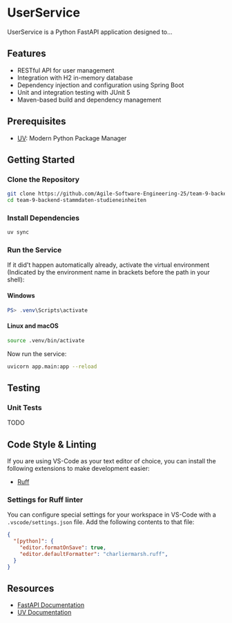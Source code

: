 # UserService

UserService is a Python FastAPI application designed to...

## Features
- RESTful API for user management
- Integration with H2 in-memory database
- Dependency injection and configuration using Spring Boot
- Unit and integration testing with JUnit 5
- Maven-based build and dependency management

## Prerequisites
- [UV](https://docs.astral.sh/uv/getting-started/installation/#__tabbed_1_2): Modern Python Package Manager

## Getting Started

### Clone the Repository
```bash
git clone https://github.com/Agile-Software-Engineering-25/team-9-backend-stammdaten-studieneinheiten.git
cd team-9-backend-stammdaten-studieneinheiten
```

### Install Dependencies
```bash
uv sync
```

### Run the Service
If it did't happen automatically already, activate the virtual environment (Indicated by the environment name in brackets before the path in your shell):
#### Windows
```powershell
PS> .venv\Scripts\activate
```
#### Linux and macOS
```bash
source .venv/bin/activate
```

Now run the service:
```bash
uvicorn app.main:app --reload
```

## Testing
### Unit Tests
TODO

## Code Style & Linting
If you are using VS-Code as your text editor of choice, you can install the following extensions to make development easier:
- [Ruff](https://marketplace.visualstudio.com/items?itemName=charliermarsh.ruff)

### Settings for Ruff linter
You can configure special settings for your workspace in VS-Code with a `.vscode/settings.json` file. Add the following contents to that file:
```json
{
  "[python]": {
    "editor.formatOnSave": true,
    "editor.defaultFormatter": "charliermarsh.ruff",
  }
}
```

## Resources
- [FastAPI Documentation](https://fastapi.tiangolo.com/learn/)
- [UV Documentation](https://docs.astral.sh/uv/)
